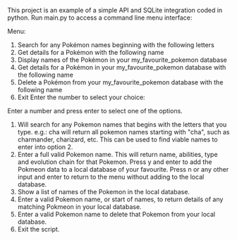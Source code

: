 This project is an example of a simple API and SQLite integration coded in python.
Run main.py to access a command line menu interface:

Menu:
1. Search for any Pokémon names beginning with the following letters
2. Get details for a Pokémon with the following name
3. Display names of the Pokémon in your my_favourite_pokemon database
4. Get details for a Pokémon in your my_favourite_pokemon database with the following name
5. Delete a Pokémon from your my_favourite_pokemon database with the following name
6. Exit
Enter the number to select your choice:

Enter a number and press enter to select one of the options.
1. Will search for any Pokemon names that begins with the letters that you type. e.g.: cha will return all pokemon names starting with "cha", such as charmander, charizard, etc. This can be used to find viable names to enter into option 2.
2. Enter a full valid Pokemon name. This will return name, abilities, type and evolution chain for that Pokemon. Press y and enter to add the Pokmeon data to a local database of your favourite. Press n or any other input and enter to return to the menu without adding to the local database.
3. Show a list of names of the Pokemon in the local database.
4. Enter a valid Pokemon name, or start of names, to return details of any matching Pokmeon in your local database.
5. Enter a valid Pokemon name to delete that Pokemon from your local database.
6. Exit the script.
